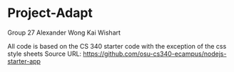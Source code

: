 # Project-Adapt
Group 27
Alexander Wong
Kai Wishart

All code is based on the CS 340 starter code with the exception of the css style sheets
Source URL: https://github.com/osu-cs340-ecampus/nodejs-starter-app
